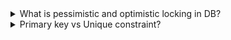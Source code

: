 <details>
  <summary>What is pessimistic and optimistic locking in DB?</summary>
  Pessimistic and optimistic locking are two strategies used in database management systems to handle concurrent access to data.

  1. Pessimistic locking assumes that conflicts between transactions are likely and thus:
- when a transaction wants to read or modify a record, it **locks the record**, preventing other transactions from accessing it until the lock is released.
- types of locks: Shared Lock (Read Lock) and Exclusive (Write lock)
- can lead to lower concurrency and potential bottlenecks, as transactions have to wait for locks to be released.

2. Optimistic locking assumes that conflicts are rare and thus takes a more lenient approach:
- do not lock records when reading. Instead, they check for conflicts only when attempting to commit changes
- typically involves a version check. Each record has a version number (or a timestamp) that is updated every time the record is modified. When a transaction attempts to update a record, it checks if the version number has changed since it was read
</details>


<details>
  <summary>Primary key vs Unique constraint?</summary>

Primary key: 
- is a unique identifier
- cannot be null
- only one per table
- automatically creates a unique index

Unique constraint: 
- ensures uniqueness of values in the column(s)
- can be null
- many per table
- automatically creates a unique index

</details>


